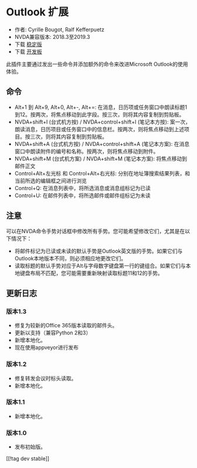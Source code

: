 # Outlook 扩展 #

* 作者: Cyrille Bougot, Ralf Kefferpuetz
* NVDA兼容版本: 2018.3至2019.3
* 下载 [稳定版][1]
* 下载 [开发板][2]

此插件主要通过发出一些命令并添加额外的命令来改进Microsoft Outlook的使用体验。

## 命令

* Alt+1 到 Alt+9, Alt+0, Alt+-, Alt+=:
  在消息，日历项或任务窗口中朗读标题1到12。按两次，将焦点移动到此字段。按三次，则将其内容复制到剪贴板。
* NVDA+shift+I (台式机方按) / NVDA+control+shift+I (笔记本方按):
  案一次，朗读消息，日历项目或任务窗口中的信息栏。按两次，则将焦点移动到上述项目。按三次，则将其内容复制到剪贴板。
* NVDA+shift+A (台式机方按) / NVDA+control+shift+A (笔记本方案):
  在消息窗口中朗读附件的编号和名称。按两次，则将焦点移动到附件。
* NVDA+shift+M (台式机方案) / NVDA+shift+M (笔记本方案): 将焦点移动到邮件正文
* Control+Alt+左光标 和 Control+Alt+右光标: 分别在地址簿搜索结果列表，和当前所选的编辑框之间进行浏览
* Control+Q: 在消息列表中，将所选消息或消息组标记为已读
* Control+U: 在邮件列表中，将所选邮件或邮件组标记为未读

## 注意

可以在NVDA命令手势对话框中修改所有手势。您可能希望修改它们，尤其是在以下情况下：

* 将邮件标记为已读或未读的默认手势是Outlook英文版的手势。如果它们与Outlook本地版本不同，则必须相应地更改它们。
* 读取标题的默认手势对应于Alt与字母数字键盘第一行的键组合。如果它们与本地键盘布局不匹配，您可能需要重新映射读取标题11和12的手势。

## 更新日志

### 版本1.3

* 修复为较新的Office 365版本读取的邮件头。
* 更新以支持（兼容Python 2和3）
* 新增本地化。
* 现在使用appveyor进行发布

### 版本1.2

* 修复转发会议时标头读取。
* 新增本地化。

### 版本1.1

* 新增本地化。

### 版本1.0

* 发布初始版。

[[!tag dev stable]]

[1]: https://addons.nvda-project.org/files/get.php?file=outlookextended

[2]: https://addons.nvda-project.org/files/get.php?file=outlookextended-dev
